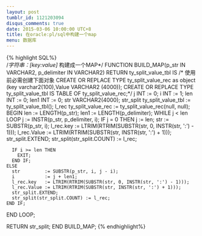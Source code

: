 ```yaml
---
layout: post
tumblr_id: 1121203094
disqus_comments: true
date: 2015-03-06 10:00:00 UTC+8
title: 在oracle:pl/sql中构建一个map 
menu: 数据库
---
```

{% highlight SQL%}     
/*字符串：[key:value]* 构建成一个MAP*/
FUNCTION BUILD_MAP(p_str IN VARCHAR2, p_delimiter IN VARCHAR2)
  RETURN ty_split_value_tbl IS
  /*
    使用前必需创建下面对象
  CREATE OR REPLACE TYPE ty_split_value_rec  as object (key varchar2(100),Value VARCHAR2 (4000));
  CREATE OR REPLACE TYPE ty_split_value_tbl IS TABLE OF ty_split_value_rec;*/
  j         INT := 0;
  i         INT := 1;
  len       INT := 0;
  len1      INT := 0;
  str       VARCHAR2(4000);
  str_split ty_split_value_tbl := ty_split_value_tbl();
  l_rec     ty_split_value_rec := ty_split_value_rec(null, null);
BEGIN
  len  := LENGTH(p_str);
  len1 := LENGTH(p_delimiter);
  WHILE j < len LOOP
    j := INSTR(p_str, p_delimiter, i);
    IF j = 0 THEN
      j           := len;
      str         := SUBSTR(p_str, i);
      l_rec.key   := LTRIM(RTRIM(SUBSTR(str, 0, INSTR(str, ':') - 1)));
      l_rec.Value := LTRIM(RTRIM(SUBSTR(str, INSTR(str, ':') + 1)));
      str_split.EXTEND;
      str_split(str_split.COUNT) := l_rec;
   
      IF i >= len THEN
        EXIT;
      END IF;
    ELSE
      str         := SUBSTR(p_str, i, j - i);
      i           := j + len1;
      l_rec.key   := LTRIM(RTRIM(SUBSTR(str, 0, INSTR(str, ':') - 1)));
      l_rec.Value := LTRIM(RTRIM(SUBSTR(str, INSTR(str, ':') + 1)));
      str_split.EXTEND;
      str_split(str_split.COUNT) := l_rec;
    END IF;
  END LOOP;

  RETURN str_split;
END BUILD_MAP;
{% endhighlight%}